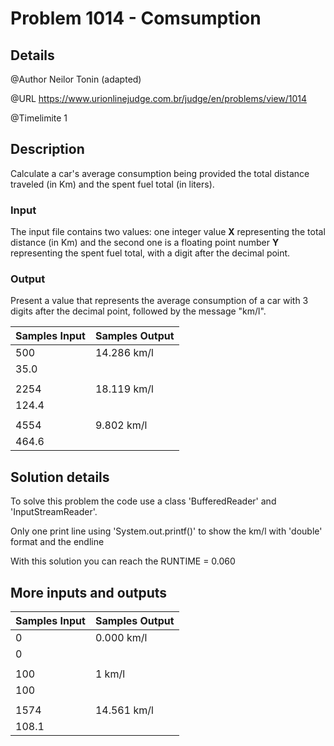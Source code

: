 # Problem 1014 - Comsumption

## Details

@Author Neilor Tonin (adapted)

@URL https://www.urionlinejudge.com.br/judge/en/problems/view/1014

@Timelimite 1

## Description

Calculate a car's average consumption being provided the total distance traveled (in Km) and the spent fuel total (in liters).

### Input

The input file contains two values: one integer value **X** representing the total distance (in Km) and the second one is a floating point number **Y**  representing the spent fuel total, with a digit after the decimal point.

### Output

Present a value that represents the average consumption of a car with 3 digits after the decimal point, followed by the message "km/l".

| Samples Input | Samples Output|
|---------------|---------------|
| 500 | 14.286 km/l |
| 35.0 | |
| | |
| 2254 | 18.119 km/l |
| 124.4 | |
| | |
| 4554 | 9.802 km/l |
| 464.6 | |

## Solution details

To solve this problem the code use a class 'BufferedReader' and 'InputStreamReader'.

Only one print line using 'System.out.printf()' to show the km/l with 'double' format and the endline

With this solution you can reach the RUNTIME = 0.060

## More inputs and outputs

| Samples Input | Samples Output|
|---------------|---------------|
| 0 | 0.000 km/l |
| 0 | |
| | |
| 100 | 1 km/l |
| 100 | |
| | |
| 1574 | 14.561 km/l |
| 108.1 | |

